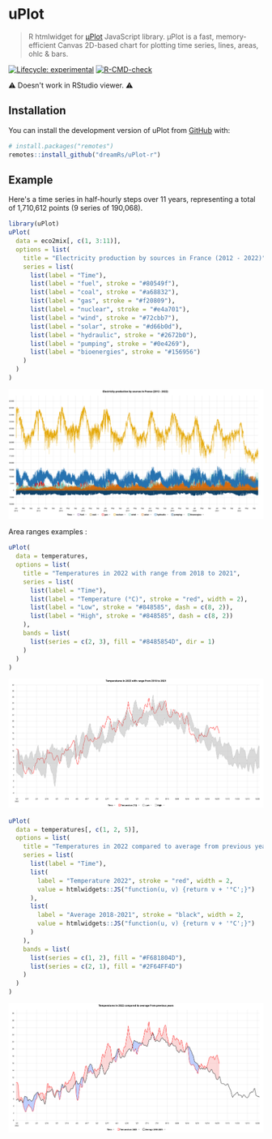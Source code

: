 
# uPlot

> R htmlwidget for [µPlot](https://github.com/leeoniya/uPlot) JavaScript library. μPlot is a fast, memory-efficient Canvas 2D-based chart for plotting time series, lines, areas, ohlc & bars.

<!-- badges: start -->
[![Lifecycle: experimental](https://img.shields.io/badge/lifecycle-experimental-orange.svg)](https://lifecycle.r-lib.org/articles/stages.html#experimental)
[![R-CMD-check](https://github.com/dreamRs/uPlot-r/actions/workflows/R-CMD-check.yaml/badge.svg)](https://github.com/dreamRs/uPlot-r/actions/workflows/R-CMD-check.yaml)
<!-- badges: end -->


:warning: Doesn't work in RStudio viewer. :warning:


## Installation

You can install the development version of uPlot from [GitHub](https://github.com/dreamRs/uPlot-r) with:

```r
# install.packages("remotes")
remotes::install_github("dreamRs/uPlot-r")
```

## Example

Here's a time series in half-hourly steps over 11 years, representing a total of 1,710,612 points (9 series of 190,068).

```r
library(uPlot)
uPlot(
  data = eco2mix[, c(1, 3:11)],
  options = list(
    title = "Electricity production by sources in France (2012 - 2022)",
    series = list(
      list(label = "Time"),
      list(label = "fuel", stroke = "#80549f"),
      list(label = "coal", stroke = "#a68832"),
      list(label = "gas", stroke = "#f20809"),
      list(label = "nuclear", stroke = "#e4a701"),
      list(label = "wind", stroke = "#72cbb7"),
      list(label = "solar", stroke = "#d66b0d"),
      list(label = "hydraulic", stroke = "#2672b0"),
      list(label = "pumping", stroke = "#0e4269"),
      list(label = "bioenergies", stroke = "#156956")
    )
  )
)
```
![uPlot example](man/figures/uplot.png)



Area ranges examples :

```r
uPlot(
  data = temperatures,
  options = list(
    title = "Temperatures in 2022 with range from 2018 to 2021",
    series = list(
      list(label = "Time"),
      list(label = "Temperature (°C)", stroke = "red", width = 2),
      list(label = "Low", stroke = "#848585", dash = c(8, 2)),
      list(label = "High", stroke = "#848585", dash = c(8, 2))
    ),
    bands = list(
      list(series = c(2, 3), fill = "#8485854D", dir = 1)
    )
  )
)
```

![temperature 1 example](man/figures/temperature-1.png)


```r
uPlot(
  data = temperatures[, c(1, 2, 5)],
  options = list(
    title = "Temperatures in 2022 compared to average from previous years",
    series = list(
      list(label = "Time"),
      list(
        label = "Temperature 2022", stroke = "red", width = 2,
        value = htmlwidgets::JS("function(u, v) {return v + '°C';}")
      ),
      list(
        label = "Average 2018-2021", stroke = "black", width = 2,
        value = htmlwidgets::JS("function(u, v) {return v + '°C';}")
      )
    ),
    bands = list(
      list(series = c(1, 2), fill = "#F681804D"),
      list(series = c(2, 1), fill = "#2F64FF4D")
    )
  )
)
```

![temperature 2 example](man/figures/temperature-2.png)

